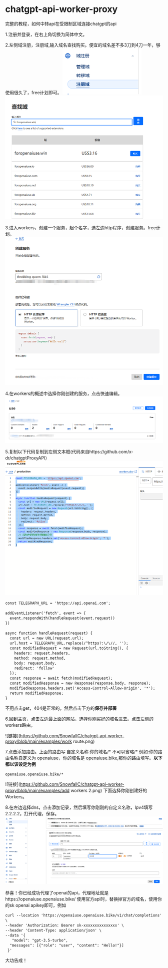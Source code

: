 # chatgpt-api-worker-proxy
完整的教程，如何中转api在受限制区域连接chatgpt的api

1.注册并登录，在右上角切换为简体中文。


2.左侧域注册，注册域,输入域名查找购买。便宜的域名差不多3刀到4刀一年，够使用很久了，free计划即可。
![链接](https://github.com/SnowfallC/chatgpt-api-worker-proxy/blob/main/examples/regdomain.png)
![链接](https://github.com/SnowfallC/chatgpt-api-worker-proxy/blob/main/examples/buy.png)

3.进入workers，创建一个服务，起个名字，选左边http程序，创建服务。free计划。
![链接](https://github.com/SnowfallC/chatgpt-api-worker-proxy/blob/main/examples/http.png)

4.在workers的概述中选择你刚创建的服务，点击快速编辑。
![链接](https://github.com/SnowfallC/chatgpt-api-worker-proxy/blob/main/examples/quickedit.png)

5.复制以下代码复制到左侧文本框(代码来自https://github.com/x-dr/chatgptProxyAPI）
![链接](https://github.com/SnowfallC/chatgpt-api-worker-proxy/blob/main/examples/left.png)

```shell
const TELEGRAPH_URL = 'https://api.openai.com';

addEventListener('fetch', event => {
  event.respondWith(handleRequest(event.request))
})

async function handleRequest(request) {
  const url = new URL(request.url);
  url.host = TELEGRAPH_URL.replace(/^https?:\/\//, '');
  const modifiedRequest = new Request(url.toString(), {
    headers: request.headers,
    method: request.method,
    body: request.body,
    redirect: 'follow'
  });
  const response = await fetch(modifiedRequest);
  const modifiedResponse = new Response(response.body, response);
  modifiedResponse.headers.set('Access-Control-Allow-Origin', '*');
  return modifiedResponse;
}
```
不用点击get，404是正常的。然后点击下方的**保存并部署**

6.回到主页，点击左边最上面的网站，选择你刚买好的域名进去。点击左侧的workers路由。

![链接](https://github.com/SnowfallC/chatgpt-api-worker-proxy/blob/main/examples/work route.png)

7.点击添加路由。上面的路由写 自定义名称.你的域名/*
不可以省略/*
例如:你的路由名称自定义为 openaiuse，你的域名是 openaiuse.bike,那你的路由填写。**以下都以该设定为例**
```shell
openaiuse.openaiuse.bike/*
```
![链接](https://github.com/SnowfallC/chatgpt-api-worker-proxy/blob/main/examples/add workers 2.png)
下面选择你刚创建好的Workers。

8.在左边选择dns，点击添加记录，然后填写你刚刚的自定义名称，Ipv4填写2.2.2.2，打开代理，保存。
![链接](https://github.com/SnowfallC/chatgpt-api-worker-proxy/blob/main/examples/dns.png)

恭喜！你已经成功代理了openai的api，代理地址就是https://openaiuse.openaiuse.bike/
使用官方api时，替换掉官方的域名，使用你的sk openai apikey即可，例如
```shell
curl --location 'https://openaiuse.openaiuse.bike/v1/chat/completions' \
--header 'Authorization: Bearer sk-xxxxxxxxxxxxxxx' \
--header 'Content-Type: application/json' \
--data '{
   "model": "gpt-3.5-turbo",
  "messages": [{"role": "user", "content": "Hello!"}]
 }'
 ```
 大功告成！
